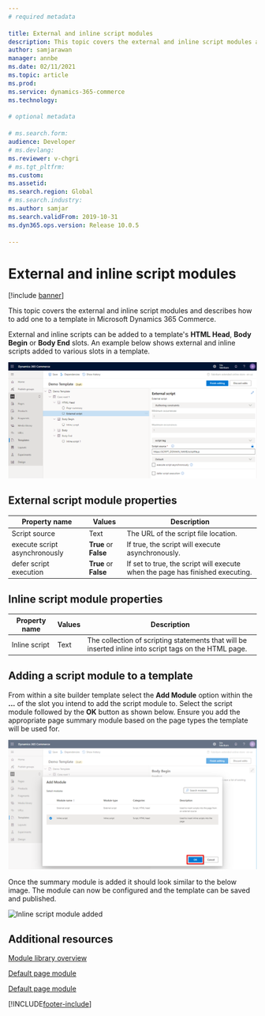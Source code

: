 ```yaml
---
# required metadata

title: External and inline script modules
description: This topic covers the external and inline script modules and describes how to add one to a template in Microsoft Dynamics 365 Commerce.
author: samjarawan
manager: annbe
ms.date: 02/11/2021
ms.topic: article
ms.prod: 
ms.service: dynamics-365-commerce
ms.technology: 

# optional metadata

# ms.search.form: 
audience: Developer
# ms.devlang: 
ms.reviewer: v-chgri
# ms.tgt_pltfrm: 
ms.custom: 
ms.assetid: 
ms.search.region: Global
# ms.search.industry: 
ms.author: samjar
ms.search.validFrom: 2019-10-31
ms.dyn365.ops.version: Release 10.0.5

---
```


# External and inline script modules

[!include [banner](includes/banner.md)]

This topic covers the external and inline script modules and describes how to add one to a template in Microsoft Dynamics 365 Commerce.

External and inline scripts can be added to a template's **HTML Head**, **Body Begin** or **Body End** slots.  An example below shows external and inline scripts added to various slots in a template.

![Script modules](media/script-modules-1.png)

## External script module properties

| Property name     | Values | Description |
|-------------------|--------|-------------|
| Script source | Text | The URL of the script file location. |
| execute script asynchronously | **True** or **False** | If true, the script will execute asynchronously. |
| defer script execution | **True** or **False** | If set to true, the script will execute when the page has finished executing. |

## Inline script module properties

| Property name     | Values | Description |
|-------------------|--------|-------------|
| Inline script | Text | The collection of scripting statements that will be inserted inline into script tags on the HTML page. |

## Adding a script module to a template

From within a site builder template select the **Add Module** option within the **...** of the slot you intend to add the script module to. Select the script module followed by the **OK** button as shown below.  Ensure you add the appropriate page summary module based on the page types the template will be used for.

![Add new module](media/script-modules-2.png)

Once the summary module is added it should look similar to the below image.  The module can now be configured and the template can be saved and published.

![Inline script module added](script-modules-3.png)


## Additional resources

[Module library overview](starter-kit-overview.md)

[Default page module](core-page-summary-modules.md)

[Default page module](core-default-page-module.md)


[!INCLUDE[footer-include](../includes/footer-banner.md)]
